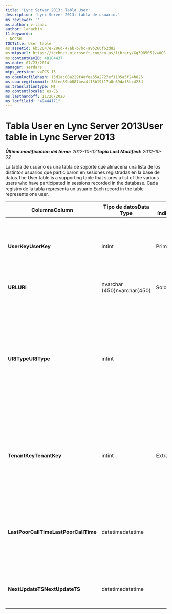 ```yaml
---
title: 'Lync Server 2013: Tabla User'
description: 'Lync Server 2013: tabla de usuario.'
ms.reviewer: ''
ms.author: v-lanac
author: lanachin
f1.keywords:
- NOCSH
TOCTitle: User table
ms:assetid: 6b52047e-286d-47ab-b7bc-a9b266f62d82
ms:mtpsurl: https://technet.microsoft.com/en-us/library/Gg398505(v=OCS.15)
ms:contentKeyID: 48184437
ms.date: 07/23/2014
manager: serdars
mtps_version: v=OCS.15
ms.openlocfilehash: 15d1ac08a229f4afea35a2727ef1105a5f24b826
ms.sourcegitcommit: 36fee89bb887bea4f18b19f17a8c69daf5bc423d
ms.translationtype: MT
ms.contentlocale: es-ES
ms.lasthandoff: 11/26/2020
ms.locfileid: "49444171"
---
```

# <a name="user-table-in-lync-server-2013"></a><span data-ttu-id="5d847-103">Tabla User en Lync Server 2013</span><span class="sxs-lookup"><span data-stu-id="5d847-103">User table in Lync Server 2013</span></span>

<div data-xmlns="http://www.w3.org/1999/xhtml">

<div class="topic" data-xmlns="http://www.w3.org/1999/xhtml" data-msxsl="urn:schemas-microsoft-com:xslt" data-cs="https://msdn.microsoft.com/">

<div data-asp="https://msdn2.microsoft.com/asp">



</div>

<div id="mainSection">

<div id="mainBody"><span data-ttu-id="5d847-104">

<span> </span></span><span class="sxs-lookup"><span data-stu-id="5d847-104">

<span> </span></span></span>

<span data-ttu-id="5d847-105">_**Última modificación del tema:** 2012-10-02_</span><span class="sxs-lookup"><span data-stu-id="5d847-105">_**Topic Last Modified:** 2012-10-02_</span></span>

<span data-ttu-id="5d847-106">La tabla de usuario es una tabla de soporte que almacena una lista de los distintos usuarios que participaron en sesiones registradas en la base de datos.</span><span class="sxs-lookup"><span data-stu-id="5d847-106">The User table is a supporting table that stores a list of the various users who have participated in sessions recorded in the database.</span></span> <span data-ttu-id="5d847-107">Cada registro de la tabla representa un usuario.</span><span class="sxs-lookup"><span data-stu-id="5d847-107">Each record in the table represents one user.</span></span>


<table>
<colgroup>
<col style="width: 25%" />
<col style="width: 25%" />
<col style="width: 25%" />
<col style="width: 25%" />
</colgroup>
<thead>
<tr class="header">
<th><span data-ttu-id="5d847-108"><strong>Columna</strong></span><span class="sxs-lookup"><span data-stu-id="5d847-108"><strong>Column</strong></span></span></th>
<th><span data-ttu-id="5d847-109"><strong>Tipo de datos</strong></span><span class="sxs-lookup"><span data-stu-id="5d847-109"><strong>Data Type</strong></span></span></th>
<th><span data-ttu-id="5d847-110"><strong>Clave o índice</strong></span><span class="sxs-lookup"><span data-stu-id="5d847-110"><strong>Key/Index</strong></span></span></th>
<th><span data-ttu-id="5d847-111"><strong>Detalles</strong></span><span class="sxs-lookup"><span data-stu-id="5d847-111"><strong>Details</strong></span></span></th>
</tr>
</thead>
<tbody>
<tr class="odd">
<td><p><span data-ttu-id="5d847-112"><strong>UserKey</strong></span><span class="sxs-lookup"><span data-stu-id="5d847-112"><strong>UserKey</strong></span></span></p></td>
<td><p><span data-ttu-id="5d847-113">int</span><span class="sxs-lookup"><span data-stu-id="5d847-113">int</span></span></p></td>
<td><p><span data-ttu-id="5d847-114">Primary</span><span class="sxs-lookup"><span data-stu-id="5d847-114">Primary</span></span></p></td>
<td><p><span data-ttu-id="5d847-115">Número único que identifica a este usuario.</span><span class="sxs-lookup"><span data-stu-id="5d847-115">Unique number identifying this user.</span></span></p></td>
</tr>
<tr class="even">
<td><p><span data-ttu-id="5d847-116"><strong>URL</strong></span><span class="sxs-lookup"><span data-stu-id="5d847-116"><strong>URI</strong></span></span></p></td>
<td><p><span data-ttu-id="5d847-117">nvarchar (450)</span><span class="sxs-lookup"><span data-stu-id="5d847-117">nvarchar(450)</span></span></p></td>
<td><p><span data-ttu-id="5d847-118">Solo</span><span class="sxs-lookup"><span data-stu-id="5d847-118">Unique</span></span></p></td>
<td><p><span data-ttu-id="5d847-119">Cadena URI.</span><span class="sxs-lookup"><span data-stu-id="5d847-119">URI string.</span></span></p></td>
</tr>
<tr class="odd">
<td><p><span data-ttu-id="5d847-120"><strong>URIType</strong></span><span class="sxs-lookup"><span data-stu-id="5d847-120"><strong>URIType</strong></span></span></p></td>
<td><p><span data-ttu-id="5d847-121">int</span><span class="sxs-lookup"><span data-stu-id="5d847-121">int</span></span></p></td>
<td></td>
<td><p><span data-ttu-id="5d847-122">1 es un tipo de URI desconocido.</span><span class="sxs-lookup"><span data-stu-id="5d847-122">1 is unknown URI type.</span></span></p>
<p><span data-ttu-id="5d847-123">2 es el URI del usuario.</span><span class="sxs-lookup"><span data-stu-id="5d847-123">2 is user URI.</span></span></p>
<p><span data-ttu-id="5d847-124">4 es el URI de la Conferencia.</span><span class="sxs-lookup"><span data-stu-id="5d847-124">4 is conference URI.</span></span></p>
<p><span data-ttu-id="5d847-125">8 es el URI del teléfono.</span><span class="sxs-lookup"><span data-stu-id="5d847-125">8 is phone URI.</span></span></p></td>
</tr>
<tr class="even">
<td><p><span data-ttu-id="5d847-126"><strong>TenantKey</strong></span><span class="sxs-lookup"><span data-stu-id="5d847-126"><strong>TenantKey</strong></span></span></p></td>
<td><p><span data-ttu-id="5d847-127">int</span><span class="sxs-lookup"><span data-stu-id="5d847-127">int</span></span></p></td>
<td><p><span data-ttu-id="5d847-128">Extranjero</span><span class="sxs-lookup"><span data-stu-id="5d847-128">Foreign</span></span></p></td>
<td><p><span data-ttu-id="5d847-129">Espacio empresarial del usuario al que se hace referencia desde la tabla de inquilinos.</span><span class="sxs-lookup"><span data-stu-id="5d847-129">Tenant of the user, referenced from tenant table.</span></span></p></td>
</tr>
<tr class="odd">
<td><p><span data-ttu-id="5d847-130"><strong>LastPoorCallTime</strong></span><span class="sxs-lookup"><span data-stu-id="5d847-130"><strong>LastPoorCallTime</strong></span></span></p></td>
<td><p><span data-ttu-id="5d847-131">datetime</span><span class="sxs-lookup"><span data-stu-id="5d847-131">datetime</span></span></p></td>
<td></td>
<td><p><span data-ttu-id="5d847-132">Última marca de tiempo cuando el usuario tenía una mala llamada de audio.</span><span class="sxs-lookup"><span data-stu-id="5d847-132">Latest time stamp when the user had a poor audio call.</span></span></p></td>
</tr>
<tr class="even">
<td><p><span data-ttu-id="5d847-133"><strong>NextUpdateTS</strong></span><span class="sxs-lookup"><span data-stu-id="5d847-133"><strong>NextUpdateTS</strong></span></span></p></td>
<td><p><span data-ttu-id="5d847-134">datetime</span><span class="sxs-lookup"><span data-stu-id="5d847-134">datetime</span></span></p></td>
<td></td>
<td><p><span data-ttu-id="5d847-135">Solo para uso interno.</span><span class="sxs-lookup"><span data-stu-id="5d847-135">For internal use only.</span></span></p></td>
</tr>
</tbody>
</table><span data-ttu-id="5d847-136">


</div>

<span> </span>

</div>

</div>

</span><span class="sxs-lookup"><span data-stu-id="5d847-136">


</div>

<span> </span>

</div>

</div>

</span></span></div>

